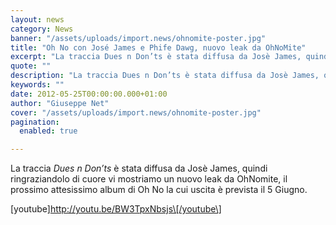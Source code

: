 ```yaml
---
layout: news
category: News
banner: "/assets/uploads/import.news/ohnomite-poster.jpg"
title: "Oh No con José James e Phife Dawg, nuovo leak da OhNoMite"
excerpt: "La traccia Dues n Don’ts è stata diffusa da Josè James, quindi ringraziandolo di cuore vi mostriamo un nuovo leak da OhNomite, il prossimo attesissimo album di Oh No la cui uscita è prevista  il 5 Giugno. [youtube]http://youtu.be/BW3TpxNbsjs[/youtube"
quote: ""
description: "La traccia Dues n Don’ts è stata diffusa da Josè James, quindi ringraziandolo di cuore vi mostriamo un nuovo leak da OhNomite, il prossimo attesissimo album di Oh No la cui uscita è prevista  il 5 Giugno. [youtube]http://youtu.be/BW3TpxNbsjs[/youtube"
keywords: ""
date: 2012-05-25T00:00:00.000+01:00
author: "Giuseppe Net"
cover: "/assets/uploads/import.news/ohnomite-poster.jpg"
pagination:
  enabled: true

---
```


La traccia _Dues n Don’ts_ è stata diffusa da Josè James, quindi ringraziandolo di cuore vi mostriamo un nuovo leak da OhNomite, il prossimo attesissimo album di Oh No la cui uscita è prevista il 5 Giugno.

\[youtube\]http://youtu.be/BW3TpxNbsjs\[/youtube\]